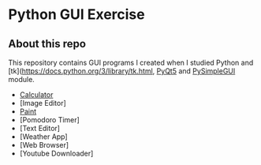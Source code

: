 # Python GUI Exercise

## About this repo

This repository contains GUI programs I created when I studied Python and [tk](https://docs.python.org/3/library/tk.html, [PyQt5](https://pypi.org/project/PyQt5/) and [PySimpleGUI](https://www.pysimplegui.org/) module.

- [Calculator]()
- [Image Editor]
- [Paint]()
- [Pomodoro Timer]
- [Text Editor]
- [Weather App]
- [Web Browser]
- [Youtube Downloader]